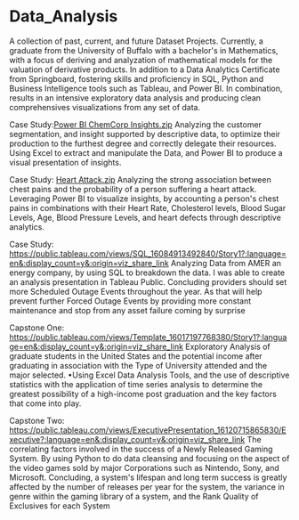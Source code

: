 # Data_Analysis
A collection of past, current, and future Dataset Projects.
Currently, a graduate from the University of Buffalo with a bachelor's in Mathematics, with a focus of deriving and analyzation of mathematical models for the valuation of derivative products. In addition to a Data Analytics Certificate from Springboard, fostering skills and proficiency in SQL, Python and Business Intelligence tools such as Tableau, and Power BI.  In combination, results in an intensive exploratory data analysis and producing clean comprehensives visualizations from any set of data.

Case Study:[Power BI ChemCorp Insights.zip](https://github.com/Callmebilly413/Data_Analysis/files/6302368/Power.BI.ChemCorp.Insights.zip)
Analyzing the customer segmentation, and insight supported by descriptive data, to optimize their production to the furthest degree and correctly delegate their resources. Using Excel to extract and manipulate the Data, and Power BI to produce a visual presentation of insights. 

Case Study: [Heart Attack.zip](https://github.com/Callmebilly413/Data_Analysis/files/6302354/Heart.Attack.zip)
Analyzing the strong association between chest pains and the probability of a person suffering a heart attack. Leveraging Power BI to visualize insights, by accounting a person's chest pains in combinations with their Heart Rate, Cholesterol levels, Blood Sugar Levels, Age, Blood Pressure Levels, and heart defects through descriptive analytics.

Case Study: https://public.tableau.com/views/SQL_16084913492840/Story1?:language=en&:display_count=y&:origin=viz_share_link
Analyzing Data from AMER an energy company, by using SQL to breakdown the data. I was able to create an analysis presentation in Tableau Public. Concluding providers should set more Scheduled Outage Events throughout the year. As that will help prevent further Forced Outage Events by providing more constant maintenance and stop from any asset failure coming by surprise  

Capstone One: https://public.tableau.com/views/Template_16017197768380/Story1?:language=en&:display_count=y&:origin=viz_share_link
Exploratory Analysis of graduate students in the United States and the potential income after graduating in association with the Type of University attended and the major selected. 
•Using Excel Data Analysis Tools, and the use of descriptive statistics with the application of time series analysis to determine the greatest possibility of a high-income post graduation and the key factors that come into play.

Capstone Two: https://public.tableau.com/views/ExecutivePresentation_16120715865830/Executive?:language=en&:display_count=y&:origin=viz_share_link
The correlating factors involved in the success of a Newly Released Gaming System. By using Python to do data cleansing and focusing on the aspect of the video games sold by major Corporations such as Nintendo, Sony, and Microsoft. Concluding, a system's lifespan and long term success is greatly affected by the number of releases per year for the system, the variance in genre within the gaming library of a system, and the Rank Quality of Exclusives for each System

